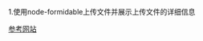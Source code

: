 1.使用node-formidable上传文件并展示上传文件的详细信息

[参考网站](https://github.com/felixge/node-formidable/blob/master/Readme.md)
